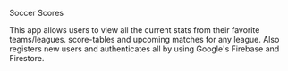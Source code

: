 Soccer Scores

This app allows users to view all the current stats from their favorite teams/leagues.
score-tables and upcoming matches for any league. Also registers new users and authenticates all by using Google's
Firebase and Firestore.
